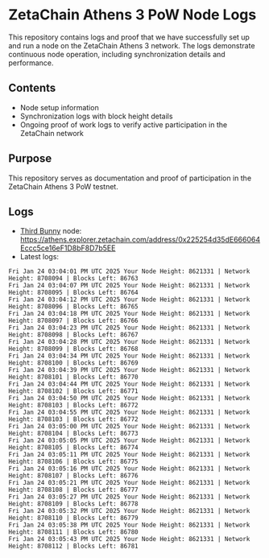# ZetaChain Athens 3 PoW Node Logs
This repository contains logs and proof that we have successfully set up and run a node on the ZetaChain Athens 3 network. The logs demonstrate continuous node operation, including synchronization details and performance.

## Contents
- Node setup information
- Synchronization logs with block height details
- Ongoing proof of work logs to verify active participation in the ZetaChain network

## Purpose
This repository serves as documentation and proof of participation in the ZetaChain Athens 3 PoW testnet.

## Logs

- [Third Bunny](https://thirdbunny.xyz/) node: https://athens.explorer.zetachain.com/address/0x225254d35dE666064Eccc5ce16eF1D8bF8D7b5EE
- Latest logs:
```
Fri Jan 24 03:04:01 PM UTC 2025 Your Node Height: 8621331 | Network Height: 8708094 | Blocks Left: 86763
Fri Jan 24 03:04:07 PM UTC 2025 Your Node Height: 8621331 | Network Height: 8708095 | Blocks Left: 86764
Fri Jan 24 03:04:12 PM UTC 2025 Your Node Height: 8621331 | Network Height: 8708096 | Blocks Left: 86765
Fri Jan 24 03:04:18 PM UTC 2025 Your Node Height: 8621331 | Network Height: 8708097 | Blocks Left: 86766
Fri Jan 24 03:04:23 PM UTC 2025 Your Node Height: 8621331 | Network Height: 8708098 | Blocks Left: 86767
Fri Jan 24 03:04:28 PM UTC 2025 Your Node Height: 8621331 | Network Height: 8708099 | Blocks Left: 86768
Fri Jan 24 03:04:34 PM UTC 2025 Your Node Height: 8621331 | Network Height: 8708100 | Blocks Left: 86769
Fri Jan 24 03:04:39 PM UTC 2025 Your Node Height: 8621331 | Network Height: 8708101 | Blocks Left: 86770
Fri Jan 24 03:04:44 PM UTC 2025 Your Node Height: 8621331 | Network Height: 8708102 | Blocks Left: 86771
Fri Jan 24 03:04:50 PM UTC 2025 Your Node Height: 8621331 | Network Height: 8708103 | Blocks Left: 86772
Fri Jan 24 03:04:55 PM UTC 2025 Your Node Height: 8621331 | Network Height: 8708103 | Blocks Left: 86772
Fri Jan 24 03:05:00 PM UTC 2025 Your Node Height: 8621331 | Network Height: 8708104 | Blocks Left: 86773
Fri Jan 24 03:05:05 PM UTC 2025 Your Node Height: 8621331 | Network Height: 8708105 | Blocks Left: 86774
Fri Jan 24 03:05:11 PM UTC 2025 Your Node Height: 8621331 | Network Height: 8708106 | Blocks Left: 86775
Fri Jan 24 03:05:16 PM UTC 2025 Your Node Height: 8621331 | Network Height: 8708107 | Blocks Left: 86776
Fri Jan 24 03:05:21 PM UTC 2025 Your Node Height: 8621331 | Network Height: 8708108 | Blocks Left: 86777
Fri Jan 24 03:05:27 PM UTC 2025 Your Node Height: 8621331 | Network Height: 8708109 | Blocks Left: 86778
Fri Jan 24 03:05:32 PM UTC 2025 Your Node Height: 8621331 | Network Height: 8708110 | Blocks Left: 86779
Fri Jan 24 03:05:38 PM UTC 2025 Your Node Height: 8621331 | Network Height: 8708111 | Blocks Left: 86780
Fri Jan 24 03:05:43 PM UTC 2025 Your Node Height: 8621331 | Network Height: 8708112 | Blocks Left: 86781
```
